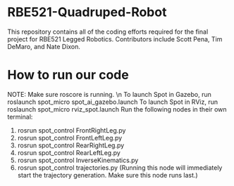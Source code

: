 # RBE521-Quadruped-Robot
This repository contains all of the coding efforts required for the final project for RBE521 Legged Robotics. Contributors include Scott Pena, Tim DeMaro, and Nate Dixon.
# How to run our code
NOTE: Make sure roscore is running. \n
To launch Spot in Gazebo, run roslaunch spot_micro spot_ai_gazebo.launch
To launch Spot in RViz, run roslaunch spot_micro rviz_spot.launch
Run the following nodes in their own terminal:
1. rosrun spot_control FrontRightLeg.py
2. rosrun spot_control FrontLeftLeg.py
3. rosrun spot_control RearRightLeg.py
4. rosrun spot_control RearLeftLeg.py
5. rosrun spot_control InverseKinematics.py
6. rosrun spot_control trajectories.py (Running this node will immediately start the trajectory generation. Make sure this node runs last.)
